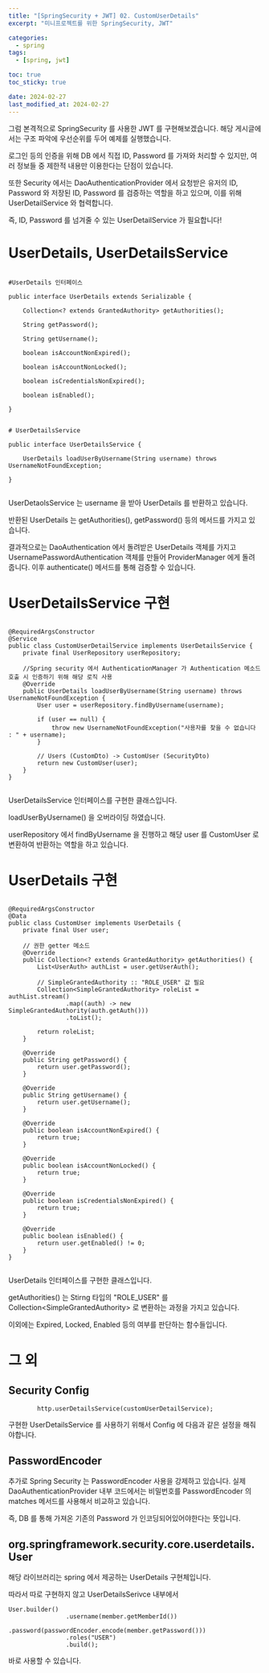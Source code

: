 ```yaml
---
title: "[SpringSecurity + JWT] 02. CustomUserDetails"
excerpt: "미니프로젝트를 위한 SpringSecurity, JWT"

categories:
  - spring
tags:
  - [spring, jwt]

toc: true
toc_sticky: true

date: 2024-02-27
last_modified_at: 2024-02-27
---
```


 그럼 본격적으로 SpringSecurity 를 사용한 JWT 를 구현해보겠습니다. 해당 게시글에서는 구조 파악에 우선순위를 두어 예제를 실행했습니다.

로그인 등의 인증을 위해 DB 에서 직접 ID, Password 를 가져와 처리할 수 있지만, 여러 정보들 중 제한적 내용만 이용한다는 단점이 있습니다. 

또한 Security 에서는 DaoAuthenticationProvider 에서 요청받은 유저의 ID, Password 와 저장된 ID, Password 를 검증하는 역할을 하고 있으며, 이를 위해 UserDetailService 와 협력합니다. 

즉, ID, Password 를 넘겨줄 수 있는 UserDetailService 가 필요합니다! 

# UserDetails, UserDetailsService


```

#UserDetails 인터페이스

public interface UserDetails extends Serializable {

	Collection<? extends GrantedAuthority> getAuthorities();

	String getPassword();

	String getUsername();

	boolean isAccountNonExpired();

	boolean isAccountNonLocked();

	boolean isCredentialsNonExpired();

	boolean isEnabled();

}

```

```

# UserDetailsService

public interface UserDetailsService {

	UserDetails loadUserByUsername(String username) throws UsernameNotFoundException;

}


```

UserDetaolsService 는 username 을 받아 UserDetails 를 반환하고 있습니다. 

반환된 UserDetails 는 getAuthorities(), getPassword() 등의 메서드를 가지고 있습니다.

결과적으로는 DaoAuthentication 에서 돌려받은 UserDetails 객체를 가지고 UsernamePasswordAuthentication 객체를 만들어 ProviderManager 에게 돌려줍니다. 
이후 authenticate() 메서드를 통해 검증할 수 있습니다.

# UserDetailsService 구현

```

@RequiredArgsConstructor
@Service
public class CustomUserDetailService implements UserDetailsService {
    private final UserRepository userRepository;

    //Spring security 에서 AuthenticationManager 가 Authentication 메소드 호출 시 인증하기 위해 해당 로직 사용
    @Override
    public UserDetails loadUserByUsername(String username) throws UsernameNotFoundException {
        User user = userRepository.findByUsername(username);

        if (user == null) {
            throw new UsernameNotFoundException("사용자를 찾을 수 없습니다 : " + username);
        }

        // Users (CustomDto) -> CustomUser (SecurityDto)
        return new CustomUser(user);
    }
}


```

UserDetailsService 인터페이스를 구현한 클래스입니다. 

loadUserByUsername() 을 오버라이딩 하였습니다.

userRepository 에서 findByUsername 을 진행하고 해당 user 를 CustomUser 로 변환하여 반환하는 역할을 하고 있습니다. 


# UserDetails 구현

```

@RequiredArgsConstructor
@Data
public class CustomUser implements UserDetails {
    private final User user;

    // 권한 getter 메소드
    @Override
    public Collection<? extends GrantedAuthority> getAuthorities() {
        List<UserAuth> authList = user.getUserAuth();

        // SimpleGrantedAuthority :: "ROLE_USER" 값 필요
        Collection<SimpleGrantedAuthority> roleList = authList.stream()
                .map((auth) -> new SimpleGrantedAuthority(auth.getAuth()))
                .toList();

        return roleList;
    }

    @Override
    public String getPassword() {
        return user.getPassword();
    }

    @Override
    public String getUsername() {
        return user.getUsername();
    }

    @Override
    public boolean isAccountNonExpired() {
        return true;
    }

    @Override
    public boolean isAccountNonLocked() {
        return true;
    }

    @Override
    public boolean isCredentialsNonExpired() {
        return true;
    }

    @Override
    public boolean isEnabled() {
        return user.getEnabled() != 0;
    }
}


```

UserDetails 인터페이스를 구현한 클래스입니다. 

getAuthorities() 는 Stirng 타입의 "ROLE_USER" 를 Collection<SimpleGrantedAuthority\> 로 변환하는 과정을 가지고 있습니다. 

이외에는 Expired, Locked, Enabled 등의 여부를 판단하는 함수들입니다. 

# 그 외

## Security Config

```
        http.userDetailsService(customUserDetailService);

```

구현한 UserDetailsService 를 사용하기 위해서 Config 에 다음과 같은 설정을 해줘야합니다. 

## PasswordEncoder

추가로 Spring Security 는 PasswordEncoder 사용을 강제하고 있습니다. 실제 DaoAuthenticationProvider 내부 코드에서는 비밀번호를 PasswordEncoder 의 matches 메서드를 사용해서 비교하고 있습니다. 

즉, DB 를 통해 가져온 기존의 Password 가 인코딩되어있어야한다는 뜻입니다. 


## org.springframework.security.core.userdetails.User

해당 라이브러리는 spring 에서 제공하는 UserDetails 구현체입니다. 

따라서 따로 구현하지 않고 UserDetailsSerivce 내부에서 

```
User.builder()
                .username(member.getMemberId())
                .password(passwordEncoder.encode(member.getPassword()))
                .roles("USER")
                .build();

```

바로 사용할 수 있습니다. 